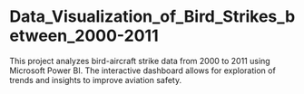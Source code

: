 # Data_Visualization_of_Bird_Strikes_between_2000-2011
This project analyzes bird-aircraft strike data from 2000 to 2011 using Microsoft Power BI. The interactive dashboard allows for exploration of trends and insights to improve aviation safety.
